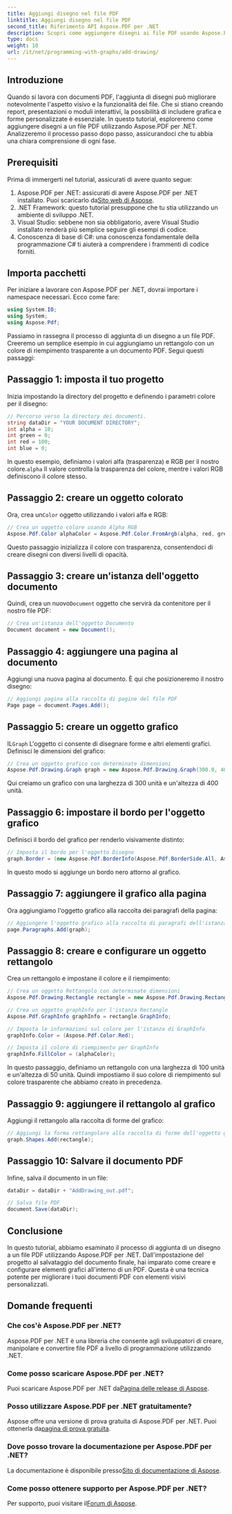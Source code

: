 ```yaml
---
title: Aggiungi disegno nel file PDF
linktitle: Aggiungi disegno nel file PDF
second_title: Riferimento API Aspose.PDF per .NET
description: Scopri come aggiungere disegni ai file PDF usando Aspose.PDF per .NET. Questa guida passo passo riguarda le impostazioni colore, l'aggiunta di forme e il salvataggio del PDF.
type: docs
weight: 10
url: /it/net/programming-with-graphs/add-drawing/
---
```

## Introduzione

Quando si lavora con documenti PDF, l'aggiunta di disegni può migliorare notevolmente l'aspetto visivo e la funzionalità dei file. Che si stiano creando report, presentazioni o moduli interattivi, la possibilità di includere grafica e forme personalizzate è essenziale. In questo tutorial, esploreremo come aggiungere disegni a un file PDF utilizzando Aspose.PDF per .NET. Analizzeremo il processo passo dopo passo, assicurandoci che tu abbia una chiara comprensione di ogni fase.

## Prerequisiti

Prima di immergerti nel tutorial, assicurati di avere quanto segue:

1.  Aspose.PDF per .NET: assicurati di avere Aspose.PDF per .NET installato. Puoi scaricarlo da[Sito web di Aspose](https://releases.aspose.com/pdf/net/).
2. .NET Framework: questo tutorial presuppone che tu stia utilizzando un ambiente di sviluppo .NET.
3. Visual Studio: sebbene non sia obbligatorio, avere Visual Studio installato renderà più semplice seguire gli esempi di codice.
4. Conoscenza di base di C#: una conoscenza fondamentale della programmazione C# ti aiuterà a comprendere i frammenti di codice forniti.

## Importa pacchetti

Per iniziare a lavorare con Aspose.PDF per .NET, dovrai importare i namespace necessari. Ecco come fare:

```csharp
using System.IO;
using System;
using Aspose.Pdf;
```

Passiamo in rassegna il processo di aggiunta di un disegno a un file PDF. Creeremo un semplice esempio in cui aggiungiamo un rettangolo con un colore di riempimento trasparente a un documento PDF. Segui questi passaggi:

## Passaggio 1: imposta il tuo progetto

Inizia impostando la directory del progetto e definendo i parametri colore per il disegno:

```csharp
// Percorso verso la directory dei documenti.
string dataDir = "YOUR DOCUMENT DIRECTORY";
int alpha = 10;
int green = 0;
int red = 100;
int blue = 0;
```

 In questo esempio, definiamo i valori alfa (trasparenza) e RGB per il nostro colore.`alpha` Il valore controlla la trasparenza del colore, mentre i valori RGB definiscono il colore stesso.

## Passaggio 2: creare un oggetto colorato

 Ora, crea un`Color` oggetto utilizzando i valori alfa e RGB:

```csharp
// Crea un oggetto colore usando Alpha RGB
Aspose.Pdf.Color alphaColor = Aspose.Pdf.Color.FromArgb(alpha, red, green, blue); // Fornire canale alfa
```

Questo passaggio inizializza il colore con trasparenza, consentendoci di creare disegni con diversi livelli di opacità.

## Passaggio 3: creare un'istanza dell'oggetto documento

 Quindi, crea un nuovo`Document` oggetto che servirà da contenitore per il nostro file PDF:

```csharp
// Crea un'istanza dell'oggetto Documento
Document document = new Document();
```

## Passaggio 4: aggiungere una pagina al documento

Aggiungi una nuova pagina al documento. È qui che posizioneremo il nostro disegno:

```csharp
// Aggiungi pagina alla raccolta di pagine del file PDF
Page page = document.Pages.Add();
```

## Passaggio 5: creare un oggetto grafico

 IL`Graph` L'oggetto ci consente di disegnare forme e altri elementi grafici. Definisci le dimensioni del grafico:

```csharp
// Crea un oggetto grafico con determinate dimensioni
Aspose.Pdf.Drawing.Graph graph = new Aspose.Pdf.Drawing.Graph(300.0, 400.0);
```

Qui creiamo un grafico con una larghezza di 300 unità e un'altezza di 400 unità.

## Passaggio 6: impostare il bordo per l'oggetto grafico

Definisci il bordo del grafico per renderlo visivamente distinto:

```csharp
// Imposta il bordo per l'oggetto Disegno
graph.Border = (new Aspose.Pdf.BorderInfo(Aspose.Pdf.BorderSide.All, Aspose.Pdf.Color.Black));
```

In questo modo si aggiunge un bordo nero attorno al grafico.

## Passaggio 7: aggiungere il grafico alla pagina

Ora aggiungiamo l'oggetto grafico alla raccolta dei paragrafi della pagina:

```csharp
// Aggiungere l'oggetto grafico alla raccolta di paragrafi dell'istanza di pagina
page.Paragraphs.Add(graph);
```

## Passaggio 8: creare e configurare un oggetto rettangolo

Crea un rettangolo e impostane il colore e il riempimento:

```csharp
// Crea un oggetto Rettangolo con determinate dimensioni
Aspose.Pdf.Drawing.Rectangle rectangle = new Aspose.Pdf.Drawing.Rectangle(0, 0, 100, 50);

// Crea un oggetto graphInfo per l'istanza Rectangle
Aspose.Pdf.GraphInfo graphInfo = rectangle.GraphInfo;

// Imposta le informazioni sul colore per l'istanza di GraphInfo
graphInfo.Color = (Aspose.Pdf.Color.Red);

// Imposta il colore di riempimento per GraphInfo
graphInfo.FillColor = (alphaColor);
```

In questo passaggio, definiamo un rettangolo con una larghezza di 100 unità e un'altezza di 50 unità. Quindi impostiamo il suo colore di riempimento sul colore trasparente che abbiamo creato in precedenza.

## Passaggio 9: aggiungere il rettangolo al grafico

Aggiungi il rettangolo alla raccolta di forme del grafico:

```csharp
// Aggiungi la forma rettangolare alla raccolta di forme dell'oggetto grafico
graph.Shapes.Add(rectangle);
```

## Passaggio 10: Salvare il documento PDF

Infine, salva il documento in un file:

```csharp
dataDir = dataDir + "AddDrawing_out.pdf";

// Salva file PDF
document.Save(dataDir);
```

## Conclusione

In questo tutorial, abbiamo esaminato il processo di aggiunta di un disegno a un file PDF utilizzando Aspose.PDF per .NET. Dall'impostazione del progetto al salvataggio del documento finale, hai imparato come creare e configurare elementi grafici all'interno di un PDF. Questa è una tecnica potente per migliorare i tuoi documenti PDF con elementi visivi personalizzati.

## Domande frequenti

### Che cos'è Aspose.PDF per .NET?

Aspose.PDF per .NET è una libreria che consente agli sviluppatori di creare, manipolare e convertire file PDF a livello di programmazione utilizzando .NET.

### Come posso scaricare Aspose.PDF per .NET?

 Puoi scaricare Aspose.PDF per .NET da[Pagina delle release di Aspose](https://releases.aspose.com/pdf/net/).

### Posso utilizzare Aspose.PDF per .NET gratuitamente?

 Aspose offre una versione di prova gratuita di Aspose.PDF per .NET. Puoi ottenerla da[pagina di prova gratuita](https://releases.aspose.com/).

### Dove posso trovare la documentazione per Aspose.PDF per .NET?

 La documentazione è disponibile presso[Sito di documentazione di Aspose](https://reference.aspose.com/pdf/net/).

### Come posso ottenere supporto per Aspose.PDF per .NET?

 Per supporto, puoi visitare il[Forum di Aspose](https://forum.aspose.com/c/pdf/10).
